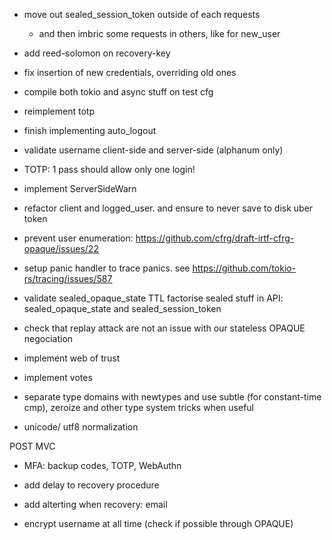 - move out sealed_session_token outside of each requests
  - and then imbric some requests in others, like for new_user

- add reed-solomon on recovery-key

- fix insertion of new credentials, overriding old ones

- compile both tokio and async stuff on test cfg 

- reimplement totp

- finish implementing auto_logout

- validate username client-side and server-side (alphanum only)

- TOTP: 1 pass should allow only one login!

- implement ServerSideWarn

- refactor client and logged_user. and ensure to never save to disk uber token

- prevent user enumeration: https://github.com/cfrg/draft-irtf-cfrg-opaque/issues/22

- setup panic handler to trace panics. see https://github.com/tokio-rs/tracing/issues/587

- validate sealed_opaque_state TTL 
  factorise sealed stuff in API: sealed_opaque_state and sealed_session_token

- check that replay attack are not an issue with our stateless OPAQUE negociation

- implement web of trust

- implement votes


- separate type domains with newtypes and use subtle (for constant-time cmp), zeroize and other type system tricks when useful
- unicode/ utf8 normalization

POST MVC

- MFA: backup codes, TOTP, WebAuthn
- add delay to recovery procedure
- add alterting when recovery: email

- encrypt username at all time (check if possible through OPAQUE)
